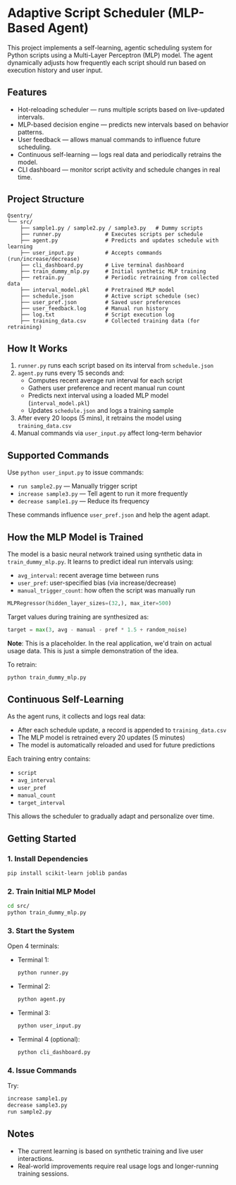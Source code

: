 # Adaptive Script Scheduler (MLP-Based Agent)

This project implements a self-learning, agentic scheduling system for Python scripts using a Multi-Layer Perceptron (MLP) model. The agent dynamically adjusts how frequently each script should run based on execution history and user input.

## Features

- Hot-reloading scheduler — runs multiple scripts based on live-updated intervals.
- MLP-based decision engine — predicts new intervals based on behavior patterns.
- User feedback — allows manual commands to influence future scheduling.
- Continuous self-learning — logs real data and periodically retrains the model.
- CLI dashboard — monitor script activity and schedule changes in real time.

## Project Structure

```
Qsentry/
└── src/
    ├── sample1.py / sample2.py / sample3.py   # Dummy scripts
    ├── runner.py              # Executes scripts per schedule
    ├── agent.py               # Predicts and updates schedule with learning
    ├── user_input.py          # Accepts commands (run/increase/decrease)
    ├── cli_dashboard.py       # Live terminal dashboard
    ├── train_dummy_mlp.py     # Initial synthetic MLP training
    ├── retrain.py             # Periodic retraining from collected data
    ├── interval_model.pkl     # Pretrained MLP model
    ├── schedule.json          # Active script schedule (sec)
    ├── user_pref.json         # Saved user preferences
    ├── user_feedback.log      # Manual run history
    ├── log.txt                # Script execution log
    ├── training_data.csv      # Collected training data (for retraining)
```

## How It Works

1. `runner.py` runs each script based on its interval from `schedule.json`
2. `agent.py` runs every 15 seconds and:
   - Computes recent average run interval for each script
   - Gathers user preference and recent manual run count
   - Predicts next interval using a loaded MLP model (`interval_model.pkl`)
   - Updates `schedule.json` and logs a training sample
3. After every 20 loops (5 mins), it retrains the model using `training_data.csv`
4. Manual commands via `user_input.py` affect long-term behavior

## Supported Commands

Use `python user_input.py` to issue commands:

- `run sample2.py` — Manually trigger script
- `increase sample3.py` — Tell agent to run it more frequently
- `decrease sample1.py` — Reduce its frequency

These commands influence `user_pref.json` and help the agent adapt.

## How the MLP Model is Trained

The model is a basic neural network trained using synthetic data in `train_dummy_mlp.py`. It learns to predict ideal run intervals using:

- `avg_interval`: recent average time between runs
- `user_pref`: user-specified bias (via increase/decrease)
- `manual_trigger_count`: how often the script was manually run

```python
MLPRegressor(hidden_layer_sizes=(32,), max_iter=500)
```

Target values during training are synthesized as:
```python
target = max(3, avg - manual - pref * 1.5 + random_noise)
```

**Note**: This is a placeholder. In the real application, we'd train on actual usage data. This is just a simple demonstration of the idea.

To retrain:
```bash
python train_dummy_mlp.py
```

## Continuous Self-Learning

As the agent runs, it collects and logs real data:

- After each schedule update, a record is appended to `training_data.csv`
- The MLP model is retrained every 20 updates (5 minutes)
- The model is automatically reloaded and used for future predictions

Each training entry contains:
- `script`
- `avg_interval`
- `user_pref`
- `manual_count`
- `target_interval`

This allows the scheduler to gradually adapt and personalize over time.

## Getting Started

### 1. Install Dependencies
```bash
pip install scikit-learn joblib pandas
```

### 2. Train Initial MLP Model
```bash
cd src/
python train_dummy_mlp.py
```

### 3. Start the System
Open 4 terminals:

- Terminal 1:
  ```bash
  python runner.py
  ```

- Terminal 2:
  ```bash
  python agent.py
  ```

- Terminal 3:
  ```bash
  python user_input.py
  ```

- Terminal 4 (optional):
  ```bash
  python cli_dashboard.py
  ```

### 4. Issue Commands
Try:
```bash
increase sample1.py
decrease sample3.py
run sample2.py
```

## Notes

- The current learning is based on synthetic training and live user interactions.
- Real-world improvements require real usage logs and longer-running training sessions.